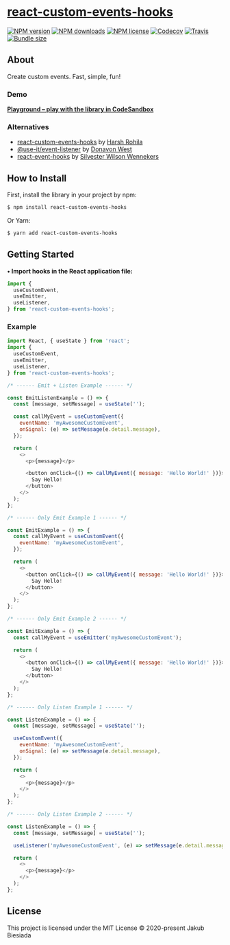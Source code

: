 # [react-custom-events-hooks](https://github.com/cool-hooks/react-custom-events-hooks)

[![NPM version](https://img.shields.io/npm/v/react-custom-events-hooks?style=flat-square)](https://www.npmjs.com/package/react-custom-events-hooks)
[![NPM downloads](https://img.shields.io/npm/dm/react-custom-events-hooks?style=flat-square)](https://www.npmjs.com/package/react-custom-events-hooks)
[![NPM license](https://img.shields.io/npm/l/react-custom-events-hooks?style=flat-square)](https://www.npmjs.com/package/react-custom-events-hooks)
[![Codecov](https://img.shields.io/codecov/c/github/cool-hooks/react-custom-events-hooks?style=flat-square)](https://codecov.io/gh/cool-hooks/react-custom-events-hooks)
[![Travis](https://img.shields.io/travis/com/cool-hooks/react-custom-events-hooks/master?style=flat-square)](https://app.travis-ci.com/github/cool-hooks/react-custom-events-hooks)
[![Bundle size](https://img.shields.io/bundlephobia/min/react-custom-events-hooks?style=flat-square)](https://bundlephobia.com/result?p=react-custom-events-hooks)

## About

Create custom events. Fast, simple, fun!

### Demo

**[Playground – play with the library in CodeSandbox](https://codesandbox.io/s/react-custom-events-hooks-i9eu2)**

### Alternatives

- [react-custom-events-hooks](https://github.com/HarshRohila/react-custom-events-hooks) by [Harsh Rohila](https://github.com/HarshRohila)
- [@use-it/event-listener](https://github.com/donavon/use-event-listener) by [Donavon West](https://github.com/donavon)
- [react-event-hooks](https://github.com/Eldorean/react-events-hooks) by [Silvester Wilson Wennekers](https://github.com/Eldorean)

## How to Install

First, install the library in your project by npm:

```sh
$ npm install react-custom-events-hooks
```

Or Yarn:

```sh
$ yarn add react-custom-events-hooks
```

## Getting Started

**• Import hooks in the React application file:**

```js
import {
  useCustomEvent,
  useEmitter,
  useListener,
} from 'react-custom-events-hooks';
```

### Example

```js
import React, { useState } from 'react';
import {
  useCustomEvent,
  useEmitter,
  useListener,
} from 'react-custom-events-hooks';

/* ------ Emit + Listen Example ------ */

const EmitListenExample = () => {
  const [message, setMessage] = useState('');

  const callMyEvent = useCustomEvent({
    eventName: 'myAwesomeCustomEvent',
    onSignal: (e) => setMessage(e.detail.message),
  });

  return (
    <>
      <p>{message}</p>

      <button onClick={() => callMyEvent({ message: 'Hello World!' })}>
        Say Hello!
      </button>
    </>
  );
};

/* ------ Only Emit Example 1 ------ */

const EmitExample = () => {
  const callMyEvent = useCustomEvent({
    eventName: 'myAwesomeCustomEvent',
  });

  return (
    <>
      <button onClick={() => callMyEvent({ message: 'Hello World!' })}>
        Say Hello!
      </button>
    </>
  );
};

/* ------ Only Emit Example 2 ------ */

const EmitExample = () => {
  const callMyEvent = useEmitter('myAwesomeCustomEvent');

  return (
    <>
      <button onClick={() => callMyEvent({ message: 'Hello World!' })}>
        Say Hello!
      </button>
    </>
  );
};

/* ------ Only Listen Example 1 ------ */

const ListenExample = () => {
  const [message, setMessage] = useState('');

  useCustomEvent({
    eventName: 'myAwesomeCustomEvent',
    onSignal: (e) => setMessage(e.detail.message),
  });

  return (
    <>
      <p>{message}</p>
    </>
  );
};

/* ------ Only Listen Example 2 ------ */

const ListenExample = () => {
  const [message, setMessage] = useState('');

  useListener('myAwesomeCustomEvent', (e) => setMessage(e.detail.message));

  return (
    <>
      <p>{message}</p>
    </>
  );
};
```

## License

This project is licensed under the MIT License © 2020-present Jakub Biesiada
